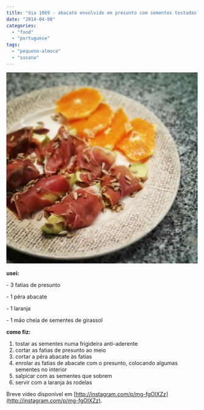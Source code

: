 ```yaml
---
title: "dia 1069 - abacate envolvido em presunto com sementes tostadas e laranja"
date: "2014-04-08"
categories: 
  - "food"
  - "portuguese"
tags: 
  - "pequeno-almoco"
  - "susana"
---
```


[![](images/IMG_20140408_052157.jpg)](http://4.bp.blogspot.com/-hwFCdZrEkSI/U0N6sQuFtbI/AAAAAAAANtI/iCfbrLe3lGw/s1600/IMG_20140408_052157.jpg)

  

**usei:**

\- 3 fatias de presunto

\- 1 pêra abacate

\- 1 laranja

\- 1 mão cheia de sementes de girassol

  
**como fiz:**  

1. tostar as sementes numa frigideira anti-aderente
2. cortar as fatias de presunto ao meio
3. cortar a pêra abacate às fatias
4. enrolar as fatias de abacate com o presunto, colocando algumas sementes no interior
5. salpicar com as sementes que sobrem
6. servir com a laranja às rodelas

  

Breve vídeo disponível em [http://instagram.com/p/mg-fgOIXZz](http://instagram.com/p/mg-fgOIXZz).
